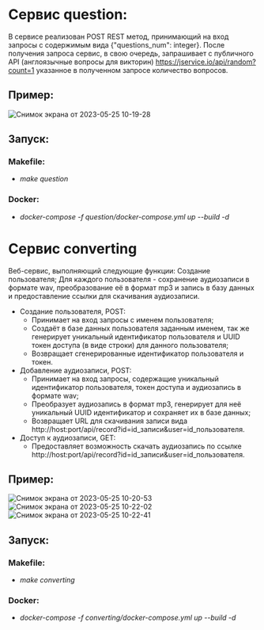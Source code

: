 # Сервис question:
В сервисе реализован POST REST метод, принимающий на вход запросы с содержимым вида {"questions_num": integer}.
После получения запроса сервис, в свою очередь, запрашивает с публичного API (англоязычные вопросы для викторин) 
https://jservice.io/api/random?count=1 указанное в полученном запросе количество вопросов.

## Пример:
![Снимок экрана от 2023-05-25 10-19-28](https://github.com/Eminkhaydarov/Fastapi_testcase/assets/115652686/83c3b3d8-0fd4-4536-84cc-87bad616ccb8)
## Запуск:
### Makefile:
* *make question*
### Docker:
* *docker-compose -f question/docker-compose.yml up --build -d*

# Сервис converting
Веб-сервис, выполняющий следующие функции:
Создание пользователя;
Для каждого пользователя - сохранение аудиозаписи в формате wav, преобразование её в формат mp3 и запись в базу данных и предоставление ссылки для скачивания аудиозаписи.
* Создание пользователя, POST:
  - Принимает на вход запросы с именем пользователя;
  - Создаёт в базе данных пользователя заданным именем, так же генерирует уникальный идентификатор пользователя и UUID токен доступа (в виде строки) для данного пользователя;
  - Возвращает сгенерированные идентификатор пользователя и токен.
* Добавление аудиозаписи, POST:
  - Принимает на вход запросы, содержащие уникальный идентификатор пользователя, токен доступа и аудиозапись в формате wav;
  - Преобразует аудиозапись в формат mp3, генерирует для неё уникальный UUID идентификатор и сохраняет их в базе данных;
  - Возвращает URL для скачивания записи вида http://host:port/api/record?id=id_записи&user=id_пользователя.
* Доступ к аудиозаписи, GET:
  - Предоставляет возможность скачать аудиозапись по ссылке http://host:port/api/record?id=id_записи&user=id_пользователя.
 ## Пример:
 ![Снимок экрана от 2023-05-25 10-20-53](https://github.com/Eminkhaydarov/Fastapi_testcase/assets/115652686/15bcbe23-e46c-4bdb-9573-fe9390b4180f)
 ![Снимок экрана от 2023-05-25 10-22-02](https://github.com/Eminkhaydarov/Fastapi_testcase/assets/115652686/57aa17fb-a7c0-431e-b1fd-ea6997a18322)
 ![Снимок экрана от 2023-05-25 10-22-41](https://github.com/Eminkhaydarov/Fastapi_testcase/assets/115652686/b73ba582-374c-44f3-8f30-0002d1c76d12) 

## Запуск:
### Makefile:
* *make converting*
### Docker:
* *docker-compose -f converting/docker-compose.yml up --build -d*

